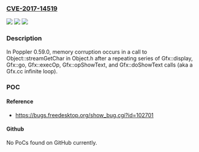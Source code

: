 ### [CVE-2017-14519](https://cve.mitre.org/cgi-bin/cvename.cgi?name=CVE-2017-14519)
![](https://img.shields.io/static/v1?label=Product&message=n%2Fa&color=blue)
![](https://img.shields.io/static/v1?label=Version&message=n%2Fa&color=blue)
![](https://img.shields.io/static/v1?label=Vulnerability&message=n%2Fa&color=brighgreen)

### Description

In Poppler 0.59.0, memory corruption occurs in a call to Object::streamGetChar in Object.h after a repeating series of Gfx::display, Gfx::go, Gfx::execOp, Gfx::opShowText, and Gfx::doShowText calls (aka a Gfx.cc infinite loop).

### POC

#### Reference
- https://bugs.freedesktop.org/show_bug.cgi?id=102701

#### Github
No PoCs found on GitHub currently.

